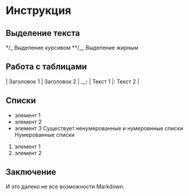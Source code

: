 # Инструкция

## Выделение текста
*/_ Выделение курсивом
**/__ Выделение жирным

## Работа с таблицами
| Заголовок 1 | Заголовок 2 |
_______________:_____________
| Текст 1     |:   Текст 2  |

## Списки
* элемент 1
* элемент 2
* элемент 3
Существует ненумерованные и нумеровнные списки
Нумерованные списки
1. элемент 1
2. элемент 2

## Заключение
И это далеко не все возможности Markdown.
